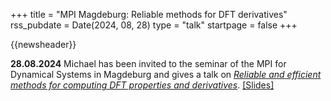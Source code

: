 +++
title       = "MPI Magdeburg: Reliable methods for DFT derivatives"
rss_pubdate = Date(2024, 08, 28)
type        = "talk"
startpage   = false
+++

{{newsheader}}

**28.08.2024** Michael has been invited to the seminar of the MPI for Dynamical Systems in Magdeburg and gives a talk on [*Reliable and efficient methods for computing DFT properties and derivatives*](https://michael-herbst.com/talks/2024.08.28_magdeburg.pdf).
[[Slides]](https://michael-herbst.com/talks/2024.08.28_magdeburg.pdf)
